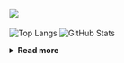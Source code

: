 ![](https://komarev.com/ghpvc/?username=chck&color=blueviolet)

<p align="left"> 
  <img alt="Top Langs" align="center" height="150" src="https://github-readme-stats-nine-umber-51.vercel.app/api/top-langs/?username=chck&layout=compact&count_private=true&show_icons=true&show_icons=true&theme=buefy" />
  <img alt="GitHub Stats" align="center" height="150" src="https://github-readme-stats-nine-umber-51.vercel.app/api?username=chck&count_private=true&show_icons=true&show_icons=true&theme=buefy" />
</p>

<details>
  <summary><b>Read more</b></summary>
  <br>

  <!--START_SECTION:waka-->
**🐱 My GitHub Data** 

> 📦 74.8 kB Used in GitHub's Storage 
 > 
> 🏆 813 Contributions in the Year 2023
 > 
> 💼 Opted to Hire
 > 
> 📜 134 Public Repositories 
 > 
> 🔑 19 Private Repositories 
 > 
**I'm a Night 🦉** 

```text
🌞 Morning                1300 commits        ████░░░░░░░░░░░░░░░░░░░░░   15.90 % 
🌆 Daytime                2105 commits        ██████░░░░░░░░░░░░░░░░░░░   25.75 % 
🌃 Evening                2236 commits        ███████░░░░░░░░░░░░░░░░░░   27.35 % 
🌙 Night                  2534 commits        ████████░░░░░░░░░░░░░░░░░   31.00 % 
```
📅 **I'm Most Productive on Monday** 

```text
Monday                   1802 commits        ██████░░░░░░░░░░░░░░░░░░░   22.04 % 
Tuesday                  1682 commits        █████░░░░░░░░░░░░░░░░░░░░   20.57 % 
Wednesday                1181 commits        ████░░░░░░░░░░░░░░░░░░░░░   14.45 % 
Thursday                 1493 commits        █████░░░░░░░░░░░░░░░░░░░░   18.26 % 
Friday                   818 commits         ███░░░░░░░░░░░░░░░░░░░░░░   10.01 % 
Saturday                 410 commits         █░░░░░░░░░░░░░░░░░░░░░░░░   05.02 % 
Sunday                   789 commits         ██░░░░░░░░░░░░░░░░░░░░░░░   09.65 % 
```


📊 **This Week I Spent My Time On** 

```text
💬 Programming Languages: 
Other                    32 hrs 9 mins       ████████████████████████░   94.82 % 
Terraform                47 mins             █░░░░░░░░░░░░░░░░░░░░░░░░   02.33 % 
TOML                     22 mins             ░░░░░░░░░░░░░░░░░░░░░░░░░   01.11 % 
Markdown                 15 mins             ░░░░░░░░░░░░░░░░░░░░░░░░░   00.77 % 
PHP                      9 mins              ░░░░░░░░░░░░░░░░░░░░░░░░░   00.47 % 

🔥 Editors: 
Chrome                   32 hrs 9 mins       ████████████████████████░   94.81 % 
Neovim                   52 mins             █░░░░░░░░░░░░░░░░░░░░░░░░   02.58 % 
VS Code                  44 mins             █░░░░░░░░░░░░░░░░░░░░░░░░   02.19 % 
Obsidian                 8 mins              ░░░░░░░░░░░░░░░░░░░░░░░░░   00.42 % 
```

**I Mostly Code in Python** 

```text
Python                   41 repos            ████████░░░░░░░░░░░░░░░░░   32.80 % 
Jupyter Notebook         20 repos            ████░░░░░░░░░░░░░░░░░░░░░   16.00 % 
Rust                     7 repos             █░░░░░░░░░░░░░░░░░░░░░░░░   05.60 % 
Shell                    3 repos             █░░░░░░░░░░░░░░░░░░░░░░░░   02.40 % 
Astro                    1 repo              ░░░░░░░░░░░░░░░░░░░░░░░░░   00.80 % 
```



**Timeline**

![Lines of Code chart](https://raw.githubusercontent.com/chck/chck/main/assets/bar_graph.png)


 Last Updated on 2023-10-25 01:22 UTC
<!--END_SECTION:waka-->
</details>

